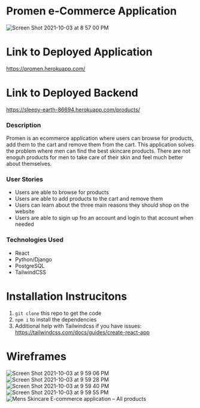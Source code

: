 # Promen e-Commerce Application

![Screen Shot 2021-10-03 at 8 57 00 PM](https://user-images.githubusercontent.com/85642176/135780603-50ae3a0e-902f-4965-a68b-621a722b851a.png)

# Link to Deployed Application
https://promen.herokuapp.com/

# Link to Deployed Backend
https://sleepy-earth-86694.herokuapp.com/products/

### Description

Promen is an ecommerce application where users can browse for products, add them to the cart and remove them from the cart.
This application solves the problem where men can find the best skincare products. There are not enoguh products for men to take care of their skin and feel much better about themselves.



### User Stories

- Users are able to browse for products
- Users are able to add products to the cart and remove them
- Users can learn about the three main reasons they should shop on the website
- Users are able to sigin up fro an account and login to that account when needed

### Technologies Used

- React
- Python/Django 
- PostgreSQL
- TailwindCSS

# Installation Instrucitons
1. `git clone` this repo to get the code
2. `npm i` to install the dependencies
3.  Additional help with Tailwindcss if you have issues: https://tailwindcss.com/docs/guides/create-react-app

# Wireframes
![Screen Shot 2021-10-03 at 9 59 06 PM](https://user-images.githubusercontent.com/85642176/135783084-1027ab67-798f-44aa-bd7c-061e543b6a95.png)
![Screen Shot 2021-10-03 at 9 59 28 PM](https://user-images.githubusercontent.com/85642176/135783088-a09163ce-052f-4200-9d92-b2298c156b51.png)
![Screen Shot 2021-10-03 at 9 59 40 PM](https://user-images.githubusercontent.com/85642176/135783093-11d47499-7828-4586-8437-712881039d7e.png)
![Screen Shot 2021-10-03 at 9 59 55 PM](https://user-images.githubusercontent.com/85642176/135783096-511b926a-2f98-4d45-9c35-b6a3d5a584b0.png)
![Mens Skincare E-commerce application – All products](https://user-images.githubusercontent.com/85642176/135783118-f32dc15d-4005-4833-8540-c08d7d029d2a.png)
